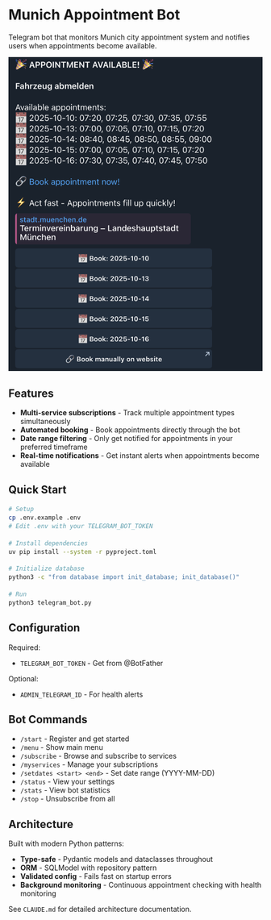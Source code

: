 # Munich Appointment Bot

Telegram bot that monitors Munich city appointment system and notifies users when appointments become available.

![screenshot](DOCS/bot-screenshot.png)

## Features

- **Multi-service subscriptions** - Track multiple appointment types simultaneously
- **Automated booking** - Book appointments directly through the bot
- **Date range filtering** - Only get notified for appointments in your preferred timeframe
- **Real-time notifications** - Get instant alerts when appointments become available

## Quick Start

```bash
# Setup
cp .env.example .env
# Edit .env with your TELEGRAM_BOT_TOKEN

# Install dependencies
uv pip install --system -r pyproject.toml

# Initialize database
python3 -c "from database import init_database; init_database()"

# Run
python3 telegram_bot.py
```

## Configuration

Required:
- `TELEGRAM_BOT_TOKEN` - Get from @BotFather

Optional:
- `ADMIN_TELEGRAM_ID` - For health alerts

## Bot Commands

- `/start` - Register and get started
- `/menu` - Show main menu
- `/subscribe` - Browse and subscribe to services
- `/myservices` - Manage your subscriptions
- `/setdates <start> <end>` - Set date range (YYYY-MM-DD)
- `/status` - View your settings
- `/stats` - View bot statistics
- `/stop` - Unsubscribe from all

## Architecture

Built with modern Python patterns:
- **Type-safe** - Pydantic models and dataclasses throughout
- **ORM** - SQLModel with repository pattern
- **Validated config** - Fails fast on startup errors
- **Background monitoring** - Continuous appointment checking with health monitoring

See `CLAUDE.md` for detailed architecture documentation.
